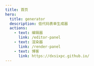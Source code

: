 ```yaml
---
title: 首页
hero:
  title: generator
  description: 低代码表单生成器
  actions:
    - text: 编辑器
      link: /editor-panel
    - text: 渲染器
      link: /render-panel
    - text: 博客
      link: https://dxsixpc.github.io/
---
```

